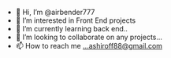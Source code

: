 - 👋 Hi, I’m @airbender777
- 👀 I’m interested in Front End projects
- 🌱 I’m currently learning back end..
- 💞️ I’m looking to collaborate on any projects...
- 📫 How to reach me ...ashiroff88@gmail.com 

<!---
airbender777/airbender777 is a ✨ special ✨ repository because its `README.md` (this file) appears on your GitHub profile.
You can click the Preview link to take a look at your changes.
--->
